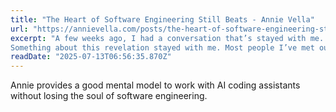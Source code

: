 ```yaml
---
title: "The Heart of Software Engineering Still Beats - Annie Vella"
url: "https://annievella.com/posts/the-heart-of-software-engineering-still-beats/"
excerpt: "A few weeks ago, I had a conversation that’s stayed with me. A colleague from another department said: “I’ve always been able to read and understand code, even debug it, but I could never write it.”
Something about this revelation stayed with me. Most people I’ve met outside the software engineering world tend to describe code as unintelligible - like hieroglyphics. I guess that’s why I’ve always assumed: if someone couldn’t write code, they probably couldn’t read it either."
readDate: "2025-07-13T06:56:35.870Z"
---
```


Annie provides a good mental model to work with AI coding assistants without losing the soul of software engineering.